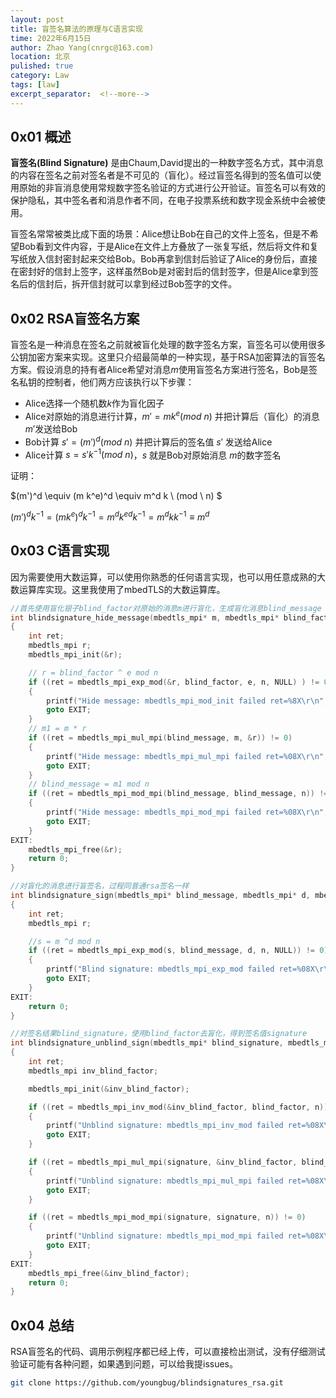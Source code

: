 ```yaml
---
layout: post
title: 盲签名算法的原理与C语言实现
time: 2022年6月15日
author: Zhao Yang(cnrgc@163.com)
location: 北京
pulished: true
category: Law
tags: [law]
excerpt_separator:  <!--more-->
---
```


## 0x01 概述

**盲签名(Blind Signature)** 是由Chaum,David提出的一种数字签名方式，其中消息的内容在签名之前对签名者是不可见的（盲化）。经过盲签名得到的签名值可以使用原始的非盲消息使用常规数字签名验证的方式进行公开验证。盲签名可以有效的保护隐私，其中签名者和消息作者不同，在电子投票系统和数字现金系统中会被使用。

盲签名常常被类比成下面的场景：Alice想让Bob在自己的文件上签名，但是不希望Bob看到文件内容，于是Alice在文件上方叠放了一张复写纸，然后将文件和复写纸放入信封密封起来交给Bob。Bob再拿到信封后验证了Alice的身份后，直接在密封好的信封上签字，这样虽然Bob是对密封后的信封签字，但是Alice拿到签名后的信封后，拆开信封就可以拿到经过Bob签字的文件。

## 0x02 RSA盲签名方案

盲签名是一种消息在签名之前就被盲化处理的数字签名方案，盲签名可以使用很多公钥加密方案来实现。这里只介绍最简单的一种实现，基于RSA加密算法的盲签名方案。假设消息的持有者Alice希望对消息$m$使用盲签名方案进行签名，Bob是签名私钥的控制者，他们两方应该执行以下步骤：

- Alice选择一个随机数$k$作为盲化因子
- Alice对原始的消息进行计算，$m' = m k^e (mod \ n)$ 并把计算后（盲化）的消息 $m'$发送给Bob
- Bob计算 $s' = (m')^d (mod \ n)$ 并把计算后的签名值 $s'$ 发送给Alice
- Alice计算 $s = s'k^{-1} (mod \ n)$，$s$ 就是Bob对原始消息 $m$的数字签名

证明：

$(m')^d \equiv (m k^e)^d \equiv m^d k \  (mod \ n) $

$(m')^d k^{-1} = (m k^e)^d k^{-1} = m^d k^{e d} k^{-1} = m^d k k^{-1} \equiv m^d$

## 0x03 C语言实现

因为需要使用大数运算，可以使用你熟悉的任何语言实现，也可以用任意成熟的大数运算库实现。这里我使用了mbedTLS的大数运算库。

```c
//首先使用盲化银子blind_factor对原始的消息m进行盲化，生成盲化消息blind_message
int blindsignature_hide_message(mbedtls_mpi* m, mbedtls_mpi* blind_factor, mbedtls_mpi* e, mbedtls_mpi* n, mbedtls_mpi* blind_message)
{
	int ret;
	mbedtls_mpi r;
	mbedtls_mpi_init(&r);

	// r = blind_factor ^ e mod n
	if ((ret = mbedtls_mpi_exp_mod(&r, blind_factor, e, n, NULL) ) != 0)
	{
		printf("Hide message: mbedtls_mpi_mod_init failed ret=%8X\r\n", ret);
		goto EXIT;
	}
	// m1 = m * r
	if ((ret = mbedtls_mpi_mul_mpi(blind_message, m, &r)) != 0)
	{
		printf("Hide message: mbedtls_mpi_mul_mpi failed ret=%08X\r\n", ret);
		goto EXIT;
	}
	// blind_message = m1 mod n
	if ((ret = mbedtls_mpi_mod_mpi(blind_message, blind_message, n)) != 0)
	{
		printf("Hide message: mbedtls_mpi_mod_mpi failed ret=%08X\r\n", ret);
		goto EXIT;
	}
EXIT:
	mbedtls_mpi_free(&r);
	return 0;
}

//对盲化的消息进行盲签名，过程同普通rsa签名一样
int blindsignature_sign(mbedtls_mpi* blind_message, mbedtls_mpi* d, mbedtls_mpi* n, mbedtls_mpi* s)
{
	int ret;
	mbedtls_mpi r;

	//s = m ^d mod n
	if ((ret = mbedtls_mpi_exp_mod(s, blind_message, d, n, NULL)) != 0)
	{
		printf("Blind signature: mbedtls_mpi_exp_mod failed ret=%08X\r\n", ret);
		goto EXIT;
	}
EXIT:
	return 0;
}

//对签名结果blind_signature，使用blind_factor去盲化，得到签名值signature
int blindsignature_unblind_sign(mbedtls_mpi* blind_signature, mbedtls_mpi* blind_factor, mbedtls_mpi* n, mbedtls_mpi* signature)
{
	int ret;
	mbedtls_mpi inv_blind_factor;

	mbedtls_mpi_init(&inv_blind_factor);

	if ((ret = mbedtls_mpi_inv_mod(&inv_blind_factor, blind_factor, n)) != 0)
	{
		printf("Unblind signature: mbedtls_mpi_inv_mod failed ret=%08X\r\n", ret);
		goto EXIT;
	}

	if ((ret = mbedtls_mpi_mul_mpi(signature, &inv_blind_factor, blind_signature)) != 0)
	{
		printf("Unblind signature: mbedtls_mpi_mul_mpi failed ret=%08X\r\n", ret);
		goto EXIT;
	}

	if ((ret = mbedtls_mpi_mod_mpi(signature, signature, n)) != 0)
	{
		printf("Unblind signature: mbedtls_mpi_mod_mpi failed ret=%08X\r\n", ret);
		goto EXIT;
	}
EXIT:
	mbedtls_mpi_free(&inv_blind_factor);
	return 0;
}
```

## 0x04 总结

RSA盲签名的代码、调用示例程序都已经上传，可以直接检出测试，没有仔细测试验证可能有各种问题，如果遇到问题，可以给我提issues。

```bash
git clone https://github.com/youngbug/blindsignatures_rsa.git
```